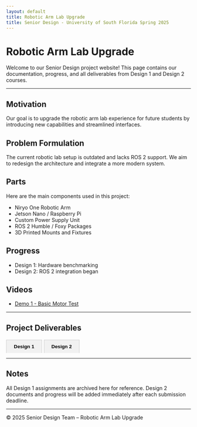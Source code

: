 ```yaml
---
layout: default
title: Robotic Arm Lab Upgrade
title: Senior Design - University of South Florida Spring 2025
---
```


<style>
.tab-container {
  margin-top: 20px;
}

.tab-buttons {
  display: flex;
  margin-bottom: 10px;
  flex-wrap: wrap;
}

.tab-buttons button {
  padding: 10px 20px;
  cursor: pointer;
  border: 1px solid #ccc;
  border-bottom: none;
  background-color: #f1f1f1;
  margin-right: 5px;
  font-weight: bold;
}

.tab-buttons button.active {
  background-color: #fff;
  border-bottom: 1px solid #fff;
}

.tab-content {
  border: 1px solid #ccc;
  padding: 15px;
  display: none;
  background-color: #fff;
}

.tab-content.active {
  display: block;
}
</style>

<script>
document.addEventListener("DOMContentLoaded", function () {
  const buttons = document.querySelectorAll(".tab-buttons button");
  const contents = document.querySelectorAll(".tab-content");

  buttons.forEach((button, index) => {
    button.addEventListener("click", () => {
      buttons.forEach(btn => btn.classList.remove("active"));
      contents.forEach(content => content.classList.remove("active"));

      button.classList.add("active");
      contents[index].classList.add("active");
    });
  });

  // Activate first tab by default
  buttons[0].classList.add("active");
  contents[0].classList.add("active");
});
</script>

# Robotic Arm Lab Upgrade

Welcome to our Senior Design project website! This page contains our documentation, progress, and all deliverables from Design 1 and Design 2 courses.

---

## Motivation
<!-- Insert your project motivation here -->
Our goal is to upgrade the robotic arm lab experience for future students by introducing new capabilities and streamlined interfaces.

## Problem Formulation
<!-- Insert your problem statement here -->
The current robotic lab setup is outdated and lacks ROS 2 support. We aim to redesign the architecture and integrate a more modern system.

## Parts
Here are the main components used in this project:
- Niryo One Robotic Arm
- Jetson Nano / Raspberry Pi
- Custom Power Supply Unit
- ROS 2 Humble / Foxy Packages
- 3D Printed Mounts and Fixtures

## Progress
- Design 1: Hardware benchmarking
- Design 2: ROS 2 integration began


## Videos
- [Demo 1 - Basic Motor Test](#)


---

## Project Deliverables

<div class="tab-container">
  <div class="tab-buttons">
    <button>Design 1</button>
    <button>Design 2</button>
  </div>

  <div class="tab-content">
    <h3>Design 1 Assignments</h3>
    <ul>
      <li><a href="#">Proposal Report</a></li>
      <li><a href="#">System Block Diagram</a></li>
      <li><a href="#">Bill of Materials</a></li>
      <li><a href="#">Initial Simulation Results</a></li>
      <li><a href="#">Final Presentation</a></li>
      <!-- Add more Design 1 items as needed -->
    </ul>
  </div>

  <div class="tab-content">
    <h3>Design 2 Assignments</h3>
    <ul>
      <li><a href="#">Project Timeline</a></li>
      <li><a href="#">Test Plans</a></li>
      <li><a href="#">Controller Implementation</a></li>
      <li><a href="#">System Testing Videos</a></li>
      <li><a href="#">Final Documentation</a></li>
      <!-- Add more Design 2 items as you complete them -->
    </ul>
  </div>
</div>

---

## Notes
All Design 1 assignments are archived here for reference. Design 2 documents and progress will be added immediately after each submission deadline.

---

© 2025 Senior Design Team – Robotic Arm Lab Upgrade

